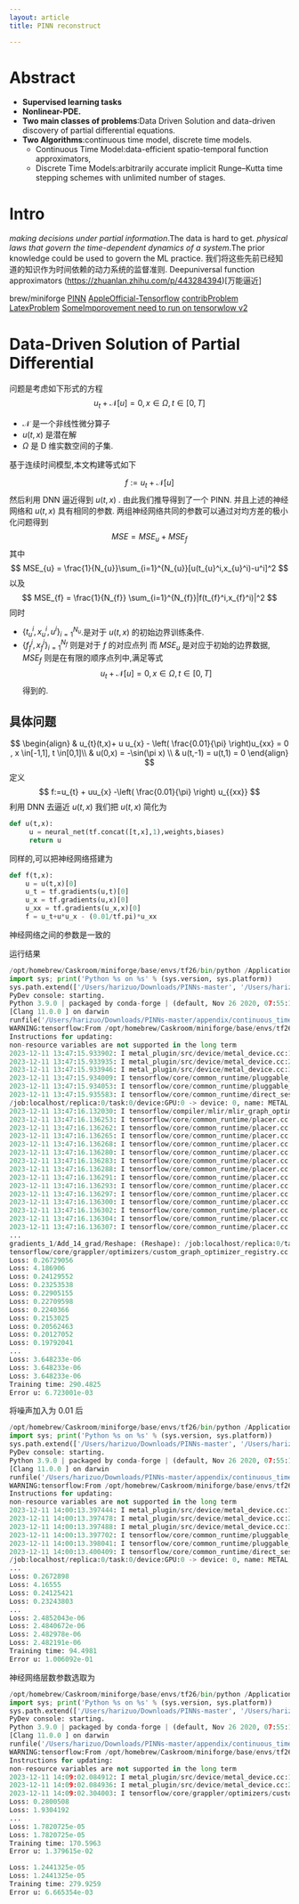 ```yaml
---
layout: article
title: PINN reconstruct

---
```

# Abstract
- **Supervised learning tasks**
- **Nonlinear-PDE.**
- **Two main classes of problems**:Data Driven Solution and data-driven discovery of partial differential equations.
- **Two Algorithms**:continuous time model, discrete time models.
  - Continuous Time Model:data-efficient spatio-temporal function approximators,
  - Discrete Time Models:arbitrarily accurate implicit Runge–Kutta time stepping schemes with unlimited number of stages.
# Intro
 *making decisions under partial information*.The data is hard to get.
 *physical laws that govern the time-dependent dynamics of a system*.The prior knowledge could be used to govern the ML practice.
 我们将这些先前已经知道的知识作为时间依赖的动力系统的监督准则.
Deepuniversal function approximators
(https://zhuanlan.zhihu.com/p/443284394)[万能逼近]


brew/miniforge
[PINN](https://github.com/maziarraissi/PINNs)
[AppleOfficial-Tensorflow](https://developer.apple.com/metal/tensorflow-plugin/)
[contribProblem](https://github.com/maziarraissi/PINNs/issues/45)
[LatexProblem](https://github.com/matplotlib/matplotlib/issues/26464)
[SomeImporovement need to run on tensorwlow v2](https://github.com/maziarraissi/PINNs/issues/48)


# Data-Driven Solution of Partial Differential 
问题是考虑如下形式的方程
$$
u_{t} + \mathscr{N}[u] = 0, x\in \Omega,t\in [0,T]
$$
- $\mathscr{N}$ 是一个非线性微分算子
- $u(t,x)$ 是潜在解
-  $\Omega$ 是 D 维实数空间的子集.

基于连续时间模型,本文构建等式如下

$$
f:= u_{t} +\mathscr{N}[u]
$$
然后利用 DNN 逼近得到 $u(t,x)$ . 由此我们推导得到了一个 PINN. 并且上述的神经网络和 $u(t,x)$ 具有相同的参数.
两组神经网络共同的参数可以通过对均方差的极小化问题得到
$$
MSE = MSE_{u}+MSE_{f}
$$
其中
$$
MSE_{u} = \frac{1}{N_{u}}\sum_{i=1}^{N_{u}}[u(t_{u}^i,x_{u}^i)-u^i]^2
$$
以及
$$
MSE_{f} = \frac{1}{N_{f}} \sum_{i=1}^{N_{f}}|f(t_{f}^i,x_{f}^i)|^2
$$
同时
- $\{ t_{u}^i,x_{u}^i,u^i \}^{N_{u}}_{i=1}$.是对于 $u(t,x)$ 的初始边界训练条件.
- $\{ f_{f}^i ,x_{f}^i\}^{N_{f}}_{i=1}$ 则是对于 $f$ 的对应点列
而 $MSE_{u}$ 是对应于初始的边界数据, $MSE_{f}$ 则是在有限的顺序点列中,满足等式
$$
u_{t} + \mathscr{N}[u] = 0,x \in \Omega , t \in [0,T]
$$
得到的.


## 具体问题
$$
\begin{align}
 & u_{t}(t,x)+ u u_{x} - \left( \frac{0.01}{\pi} \right)u_{xx}   = 0 , x \in[-1,1], t \in[0,1]\\
	 & u(0,x) = -\sin(\pi x) \\
 & u(t,-1) = u(t,1) = 0
\end{align}
$$
定义
$$
f:=u_{t} + uu_{x} -\left( \frac{0.01}{\pi} \right) u_{{xx}}
$$
利用 DNN 去逼近 $u(t,x)$ 
我们把 $u(t,x)$ 简化为

```python
def u(t,x):
	 u = neural_net(tf.concat([t,x],1),weights,biases)
	 return u
```

同样的,可以把神经网络搭建为
```python
def f(t,x):
	u = u(t,x)[0]
	u_t = tf.gradients(u,t)[0]
	u_x = tf.gradients(u,x)[0]
	u_xx = tf.gradients(u_x,x)[0]
	f = u_t+u*u_x - (0.01/tf.pi)*u_xx
```

神经网络之间的参数是一致的

运行结果
```python
/opt/homebrew/Caskroom/miniforge/base/envs/tf26/bin/python /Applications/PyCharm.app/Contents/plugins/python/helpers/pydev/pydevconsole.py --mode=client --host=127.0.0.1 --port=50858 
import sys; print('Python %s on %s' % (sys.version, sys.platform))
sys.path.extend(['/Users/harizuo/Downloads/PINNs-master', '/Users/harizuo/PycharmProjects/PMM'])
PyDev console: starting.
Python 3.9.0 | packaged by conda-forge | (default, Nov 26 2020, 07:55:15) 
[Clang 11.0.0 ] on darwin
runfile('/Users/harizuo/Downloads/PINNs-master/appendix/continuous_time_inference (Burgers)/Burgers.py', wdir='/Users/harizuo/Downloads/PINNs-master/appendix/continuous_time_inference (Burgers)')
WARNING:tensorflow:From /opt/homebrew/Caskroom/miniforge/base/envs/tf26/lib/python3.9/site-packages/tensorflow/python/compat/v2_compat.py:108: disable_resource_variables (from tensorflow.python.ops.variable_scope) is deprecated and will be removed in a future version.
Instructions for updating:
non-resource variables are not supported in the long term
2023-12-11 13:47:15.933902: I metal_plugin/src/device/metal_device.cc:1154] Metal device set to: Apple M1
2023-12-11 13:47:15.933935: I metal_plugin/src/device/metal_device.cc:296] systemMemory: 8.00 GB
2023-12-11 13:47:15.933946: I metal_plugin/src/device/metal_device.cc:313] maxCacheSize: 2.67 GB
2023-12-11 13:47:15.934009: I tensorflow/core/common_runtime/pluggable_device/pluggable_device_factory.cc:306] Could not identify NUMA node of platform GPU ID 0, defaulting to 0. Your kernel may not have been built with NUMA support.
2023-12-11 13:47:15.934053: I tensorflow/core/common_runtime/pluggable_device/pluggable_device_factory.cc:272] Created TensorFlow device (/job:localhost/replica:0/task:0/device:GPU:0 with 0 MB memory) -> physical PluggableDevice (device: 0, name: METAL, pci bus id: <undefined>)
2023-12-11 13:47:15.935583: I tensorflow/core/common_runtime/direct_session.cc:380] Device mapping:
/job:localhost/replica:0/task:0/device:GPU:0 -> device: 0, name: METAL, pci bus id: <undefined>
2023-12-11 13:47:16.132030: I tensorflow/compiler/mlir/mlir_graph_optimization_pass.cc:388] MLIR V1 optimization pass is not enabled
2023-12-11 13:47:16.136253: I tensorflow/core/common_runtime/placer.cc:125] truncated_normal/TruncatedNormal: (TruncatedNormal): /job:localhost/replica:0/task:0/device:GPU:0
2023-12-11 13:47:16.136262: I tensorflow/core/common_runtime/placer.cc:125] truncated_normal/mul: (Mul): /job:localhost/replica:0/task:0/device:GPU:0
2023-12-11 13:47:16.136265: I tensorflow/core/common_runtime/placer.cc:125] truncated_normal: (AddV2): /job:localhost/replica:0/task:0/device:GPU:0
2023-12-11 13:47:16.136268: I tensorflow/core/common_runtime/placer.cc:125] Variable: (VariableV2): /job:localhost/replica:0/task:0/device:CPU:0
2023-12-11 13:47:16.136280: I tensorflow/core/common_runtime/placer.cc:125] Variable/Assign: (Assign): /job:localhost/replica:0/task:0/device:CPU:0
2023-12-11 13:47:16.136283: I tensorflow/core/common_runtime/placer.cc:125] Variable/read: (Identity): /job:localhost/replica:0/task:0/device:CPU:0
2023-12-11 13:47:16.136288: I tensorflow/core/common_runtime/placer.cc:125] Variable_1: (VariableV2): /job:localhost/replica:0/task:0/device:CPU:0
2023-12-11 13:47:16.136291: I tensorflow/core/common_runtime/placer.cc:125] Variable_1/Assign: (Assign): /job:localhost/replica:0/task:0/device:CPU:0
2023-12-11 13:47:16.136293: I tensorflow/core/common_runtime/placer.cc:125] Variable_1/read: (Identity): /job:localhost/replica:0/task:0/device:CPU:0
2023-12-11 13:47:16.136297: I tensorflow/core/common_runtime/placer.cc:125] truncated_normal_1/TruncatedNormal: (TruncatedNormal): /job:localhost/replica:0/task:0/device:GPU:0
2023-12-11 13:47:16.136300: I tensorflow/core/common_runtime/placer.cc:125] truncated_normal_1/mul: (Mul): /job:localhost/replica:0/task:0/device:GPU:0
2023-12-11 13:47:16.136302: I tensorflow/core/common_runtime/placer.cc:125] truncated_normal_1: (AddV2): /job:localhost/replica:0/task:0/device:GPU:0
2023-12-11 13:47:16.136304: I tensorflow/core/common_runtime/placer.cc:125] Variable_2: (VariableV2): /job:localhost/replica:0/task:0/device:CPU:0
2023-12-11 13:47:16.136307: I tensorflow/core/common_runtime/placer.cc:125] Variable_2/Assign: 
...
gradients_1/Add_14_grad/Reshape: (Reshape): /job:localhost/replica:0/task:0/device:GPU:0
tensorflow/core/grappler/optimizers/custom_graph_optimizer_registry.cc:117] Plugin optimizer for device_type GPU is enabled.
Loss: 0.26729056
Loss: 4.186906
Loss: 0.24129552
Loss: 0.23253538
Loss: 0.22905155
Loss: 0.22709598
Loss: 0.2240366
Loss: 0.2153025
Loss: 0.20562463
Loss: 0.20127052
Loss: 0.19792041
...
Loss: 3.648233e-06
Loss: 3.648233e-06
Loss: 3.648233e-06
Training time: 290.4825
Error u: 6.723001e-03

```
将噪声加入为 0.01 后


```python
/opt/homebrew/Caskroom/miniforge/base/envs/tf26/bin/python /Applications/PyCharm.app/Contents/plugins/python/helpers/pydev/pydevconsole.py --mode=client --host=127.0.0.1 --port=51572 
import sys; print('Python %s on %s' % (sys.version, sys.platform))
sys.path.extend(['/Users/harizuo/Downloads/PINNs-master', '/Users/harizuo/PycharmProjects/PMM'])
PyDev console: starting.
Python 3.9.0 | packaged by conda-forge | (default, Nov 26 2020, 07:55:15) 
[Clang 11.0.0 ] on darwin
runfile('/Users/harizuo/Downloads/PINNs-master/appendix/continuous_time_inference (Burgers)/Burgers.py', wdir='/Users/harizuo/Downloads/PINNs-master/appendix/continuous_time_inference (Burgers)')
WARNING:tensorflow:From /opt/homebrew/Caskroom/miniforge/base/envs/tf26/lib/python3.9/site-packages/tensorflow/python/compat/v2_compat.py:108: disable_resource_variables (from tensorflow.python.ops.variable_scope) is deprecated and will be removed in a future version.
Instructions for updating:
non-resource variables are not supported in the long term
2023-12-11 14:00:13.397444: I metal_plugin/src/device/metal_device.cc:1154] Metal device set to: Apple M1
2023-12-11 14:00:13.397478: I metal_plugin/src/device/metal_device.cc:296] systemMemory: 8.00 GB
2023-12-11 14:00:13.397488: I metal_plugin/src/device/metal_device.cc:313] maxCacheSize: 2.67 GB
2023-12-11 14:00:13.397702: I tensorflow/core/common_runtime/pluggable_device/pluggable_device_factory.cc:306] Could not identify NUMA node of platform GPU ID 0, defaulting to 0. Your kernel may not have been built with NUMA support.
2023-12-11 14:00:13.398041: I tensorflow/core/common_runtime/pluggable_device/pluggable_device_factory.cc:272] Created TensorFlow device (/job:localhost/replica:0/task:0/device:GPU:0 with 0 MB memory) -> physical PluggableDevice (device: 0, name: METAL, pci bus id: <undefined>)
2023-12-11 14:00:13.400409: I tensorflow/core/common_runtime/direct_session.cc:380] Device mapping:
/job:localhost/replica:0/task:0/device:GPU:0 -> device: 0, name: METAL, pci bus id: <undefined>
...
Loss: 0.2672898
Loss: 4.16555
Loss: 0.24125421
Loss: 0.23243803
...
Loss: 2.4852043e-06
Loss: 2.4840672e-06
Loss: 2.482978e-06
Loss: 2.482191e-06
Training time: 94.4981
Error u: 1.006092e-01
```

神经网络层数参数选取为


```python
/opt/homebrew/Caskroom/miniforge/base/envs/tf26/bin/python /Applications/PyCharm.app/Contents/plugins/python/helpers/pydev/pydevconsole.py --mode=client --host=127.0.0.1 --port=51926 
import sys; print('Python %s on %s' % (sys.version, sys.platform))
sys.path.extend(['/Users/harizuo/Downloads/PINNs-master', '/Users/harizuo/PycharmProjects/PMM'])
PyDev console: starting.
Python 3.9.0 | packaged by conda-forge | (default, Nov 26 2020, 07:55:15) 
[Clang 11.0.0 ] on darwin
runfile('/Users/harizuo/Downloads/PINNs-master/appendix/continuous_time_inference (Burgers)/Burgers.py', wdir='/Users/harizuo/Downloads/PINNs-master/appendix/continuous_time_inference (Burgers)')
WARNING:tensorflow:From /opt/homebrew/Caskroom/miniforge/base/envs/tf26/lib/python3.9/site-packages/tensorflow/python/compat/v2_compat.py:108: disable_resource_variables (from tensorflow.python.ops.variable_scope) is deprecated and will be removed in a future version.
Instructions for updating:
non-resource variables are not supported in the long term
2023-12-11 14:09:02.084912: I metal_plugin/src/device/metal_device.cc:1154] Metal device set to: Apple M1
2023-12-11 14:09:02.084936: I metal_plugin/src/device/metal_device.cc:296] systemMemory: 8.00 GB
2023-12-11 14:09:02.304003: I tensorflow/core/grappler/optimizers/custom_graph_optimizer_registry.cc:117] Plugin optimizer for device_type GPU is enabled.
Loss: 0.2800508
Loss: 1.9304192
...
Loss: 1.7820725e-05
Loss: 1.7820725e-05
Training time: 170.5963
Error u: 1.379615e-02
```
```python
Loss: 1.2441325e-05
Loss: 1.2441325e-05
Training time: 279.9259
Error u: 6.665354e-03
```